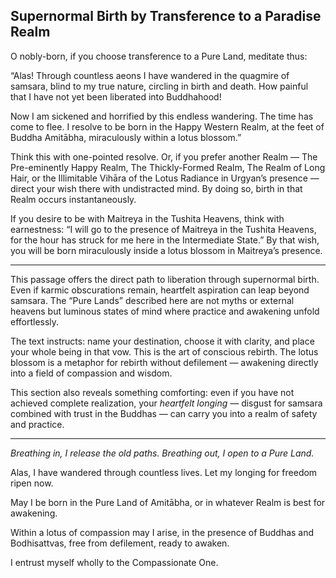 ## Supernormal Birth by Transference to a Paradise Realm

O nobly-born, if you choose transference to a Pure Land, meditate thus:

“Alas! Through countless aeons I have wandered in the quagmire of samsara, blind to my true nature, circling in birth and death. How painful that I have not yet been liberated into Buddhahood!

Now I am sickened and horrified by this endless wandering. The time has come to flee. I resolve to be born in the Happy Western Realm, at the feet of Buddha Amitābha, miraculously within a lotus blossom.”

Think this with one-pointed resolve. Or, if you prefer another Realm — The Pre-eminently Happy Realm, The Thickly-Formed Realm, The Realm of Long Hair, or the Illimitable Vihāra of the Lotus Radiance in Urgyan’s presence — direct your wish there with undistracted mind. By doing so, birth in that Realm occurs instantaneously.

If you desire to be with Maitreya in the Tushita Heavens, think with earnestness: “I will go to the presence of Maitreya in the Tushita Heavens, for the hour has struck for me here in the Intermediate State.” By that wish, you will be born miraculously inside a lotus blossom in Maitreya’s presence.

---

This passage offers the direct path to liberation through supernormal birth. Even if karmic obscurations remain, heartfelt aspiration can leap beyond samsara. The “Pure Lands” described here are not myths or external heavens but luminous states of mind where practice and awakening unfold effortlessly.

The text instructs: name your destination, choose it with clarity, and place your whole being in that vow. This is the art of conscious rebirth. The lotus blossom is a metaphor for rebirth without defilement — awakening directly into a field of compassion and wisdom.

This section also reveals something comforting: even if you have not achieved complete realization, your *heartfelt longing* — disgust for samsara combined with trust in the Buddhas — can carry you into a realm of safety and practice.

---

*Breathing in, I release the old paths.
Breathing out, I open to a Pure Land.*

Alas, I have wandered through countless lives.
Let my longing for freedom ripen now.

May I be born in the Pure Land of Amitābha,
or in whatever Realm is best for awakening.

Within a lotus of compassion may I arise,
in the presence of Buddhas and Bodhisattvas,
free from defilement, ready to awaken.

I entrust myself wholly
to the Compassionate One.
